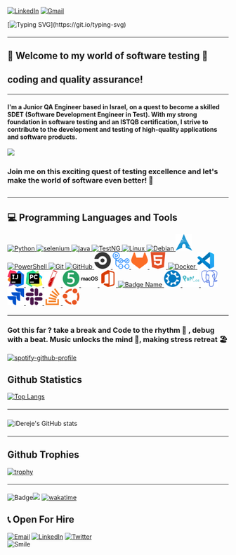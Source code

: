  [![LinkedIn](https://img.shields.io/badge/linkedin-%230077B5.svg?&style=for-the-badge&logo=linkedin&logoColor=white)](https://www.linkedin.com/in/daviddereje/) [![Gmail](https://img.shields.io/badge/gmail-%23D14836.svg?&style=for-the-badge&logo=gmail&logoColor=white)](https://derejeisack@gmail.com)

[![Typing SVG](https://readme-typing-svg.herokuapp.com?color=%2336BCF7&center=false&vCenter=flase&width=800&lines=Hi+there+👋,+My+name+is+David!;I'm+a+Quality+Assurance+Test+Engineer🔨;Ensuring+quality+in+🧪software🐞+is+my+passion;Finding+🐛bugs🔍+and+making+software+🚀better;Debugging+like+a+ninja;+and+Reporting+issues+like+a+pro+is+my+goal;)](https://git.io/typing-svg)




#### <hr>
## 🌟 Welcome to my world of software testing 🧪 
## coding and quality assurance! 
#### <hr>
#### I'm a Junior QA Engineer based in Israel, on a quest to become a skilled SDET (Software Development Engineer in Test). With my strong foundation in software testing and an ISTQB certification, I strive to contribute to the development and testing of high-quality applications and software products.

<a href="https://wakatime.com"><img src="https://wakatime.com/share/@DavidDereje/babbb770-80ad-445b-9362-0353f063d94c.png" /></a>


### Join me on this exciting quest of testing excellence and let's make the world of software even better! 🚀

## <hr>
## 💻 Programming  Languages and Tools

<div align="left">

<a href="https://www.python.org">
  <img src="https://cdn.iconscout.com/icon/free/png-256/python-3521655-2945099.png" alt="Python" width="38" height="38" />
</a>
  

<a href="https://www.selenium.dev">
  <img src="https://img.icons8.com/?size=2x&id=VOnRj9vGpXV8&format=png" alt="selenium" width="38" height="38" 
</a>
  

<a href="https://docs.oracle.com/en/java/">
  <img src="https://img.icons8.com/?size=2x&id=WbhlkucPF3tZ&format=png" alt="java" width="38" height="38" />
</a>
  

<a href="https://testng.org">
  <img src="https://img.icons8.com/color/48/000000/test-tube-rack.png" alt="TestNG" width="38" height="38"/>
</a>
  

  

<a href="https://www.linux.org/">
  <img src="https://img.icons8.com/color/48/000000/linux.png" alt="Linux" width="38" height="38"/>
</a>
  

<a href="https://www.debian.org/">
  <img src="https://img.icons8.com/color/48/000000/debian.png" alt="Debian" width="38" height="38"/>
</a>
  
  
<a href="https://archlinux.org/">
  <img src="icons/Arch_Linux_-Crystal-_icon_2.svg" alt="Debian" width="38" height="38"/>
</a>
  
  
<a href="https://docs.microsoft.com/en-us/powershell/">
  <img src="https://img.icons8.com/color/48/000000/powershell.png" alt="PowerShell" width="38" height="38"/>
</a>
  

<a href="https://git-scm.com">
  <img src="https://img.icons8.com/color/48/000000/git.png" alt="Git" width="38" height="38" />
</a>
  

<a href="https://github.com">
  <img src="https://img.icons8.com/color/48/000000/github.png" alt="GitHub" width="38" height="38" />
</a>
  <a href="https://circleci.com/docs/" target="_blank">
  <img src="https://github.com/iDereje/iDereje/raw/c65cebe8f8bdbb87113c5bcc88a8c4657d6f72e2/icons/circleci-color.svg" alt="CircleCI" width="38" height="38" />
</a>

<a href="https://github.com/features/actions" target="_blank">
  <img src="https://github.com/iDereje/iDereje/raw/c65cebe8f8bdbb87113c5bcc88a8c4657d6f72e2/icons/githubactions-color.svg" alt="GitHub Actions" width="38" height="38" />
</a>

<a href="https://about.gitlab.com" target="_blank">
  <img src="https://github.com/iDereje/iDereje/raw/c65cebe8f8bdbb87113c5bcc88a8c4657d6f72e2/icons/gitlab-color.svg" alt="GitLab" width="38" height="38" />
</a>

<a href="https://developer.mozilla.org/en-US/docs/Web/Guide/HTML/HTML5" target="_blank">
  <img src="https://github.com/iDereje/iDereje/raw/c65cebe8f8bdbb87113c5bcc88a8c4657d6f72e2/icons/html5-color.svg" alt="HTML5" width="38" height="38" />
</a>


<a href="https://www.docker.com">
  <img src="https://img.icons8.com/color/48/000000/docker.png" alt="Docker" width="38" height="38"/>
</a>
  
  
<a href="https://code.visualstudio.com/docs">
  <img src="icons/vscode.svg" alt="Docker" width="38" height="38"/>
</a>
  
  
<a href=" https://www.jetbrains.com/help/idea/getting-started.html">
  <img src="icons/IntelliJ_IDEA_Icon.svg" alt="Intellij" width="38" height="38"/>
</a>
  
  
<a href="https://www.jetbrains.com/help/pycharm/settings-tools-python-integrated-tools.html">
  <img src="icons/PyCharm_Icon.svg" alt="Intellij" width="38" height="38"/>
</a>
  
  <a href="https://jekyllrb.com/docs/" target="_blank">
  <img src="https://github.com/iDereje/iDereje/raw/c65cebe8f8bdbb87113c5bcc88a8c4657d6f72e2/icons/jekyll-color.svg" alt="Jekyll" width="38" height="38" />
</a>

<a href="https://junit.org/junit5/docs/current/user-guide/" target="_blank">
  <img src="https://github.com/iDereje/iDereje/raw/c65cebe8f8bdbb87113c5bcc88a8c4657d6f72e2/icons/junit5-color.svg" alt="JUnit 5" width="38" height="38" />
</a>

<a href="https://www.apple.com/macos" target="_blank">
  <img src="https://github.com/iDereje/iDereje/raw/c65cebe8f8bdbb87113c5bcc88a8c4657d6f72e2/icons/macos-color.svg" alt="macOS" width="38" height="38" />
</a>

<a href="https://www.microsoft.com/microsoft-365" target="_blank">
  <img src="https://github.com/iDereje/iDereje/raw/c65cebe8f8bdbb87113c5bcc88a8c4657d6f72e2/icons/microsoftoffice-color.svg" alt="Microsoft Office" width="38" height="38" />
</a>
  
  
 
<a href ="https://learn.microsoft.com/en-us/sql/?view=sql-server-ver16">
  <img src="https://hrcdn.net/fcore/assets/badges/sql-89e76e7082.svg" alt="Badge Name" width="38" height="38">
</a>
 <a href="https://kubuntu.org" target="_blank">
  <img src="https://github.com/iDereje/iDereje/raw/c65cebe8f8bdbb87113c5bcc88a8c4657d6f72e2/icons/kubuntu-color.svg" alt="Kubuntu" width="38" height="38" />
</a>



<a href="https://pop.system76.com" target="_blank">
  <img src="https://github.com/iDereje/iDereje/raw/c65cebe8f8bdbb87113c5bcc88a8c4657d6f72e2/icons/popos-color.svg" alt="Pop!_OS" width="38" height="38" />
</a>

<a href="https://www.postgresql.org/docs/" target="_blank">
  <img src="https://github.com/iDereje/iDereje/raw/c65cebe8f8bdbb87113c5bcc88a8c4657d6f72e2/icons/postgresql-color.svg" alt="PostgreSQL" width="38" height="38" />
</a>
 <a href="https://www.atlassian.com/software/jira" target="_blank">
  <img src="https://github.com/iDereje/iDereje/raw/dcb4a7b41dfeb220ee0cc20a7cc0e21d6c345567/icons/jira-color.svg" alt="Jira" width="38" height="38" />
</a>
 <a href="https://slack.com" target="_blank">
  <img src="https://github.com/iDereje/iDereje/raw/dcb4a7b41dfeb220ee0cc20a7cc0e21d6c345567/icons/slack-color.svg" alt="Slack" width="38" height="38" />
</a>

<a href="https://stackoverflow.com" target="_blank">
  <img src="https://github.com/iDereje/iDereje/raw/dcb4a7b41dfeb220ee0cc20a7cc0e21d6c345567/icons/stackoverflow-color.svg" alt="Stack Overflow" width="38" height="38" />
</a>

<a href="https://ubuntu.com" target="_blank">
  <img src="https://github.com/iDereje/iDereje/raw/dcb4a7b41dfeb220ee0cc20a7cc0e21d6c345567/icons/ubuntu-color.svg" alt="Ubuntu" width="38" height="38" />
</a>
  
</div>

#####  <hr>

### **Got this far ? take a break  and  Code to the rhythm  🎹  , debug with a beat. Music unlocks the mind 🧮, making stress retreat 🏖️**

[![spotify-github-profile](https://spotify-github-profile.vercel.app/api/view?uid=31p5jqa2xdf2obapfrqfg2cbfsgq&cover_image=true&theme=default&show_offline=false&background_color=121212&interchange=false)](https://github.com/iDereje/spotify-github-profile)


##  Github Statistics
[![Top Langs](https://github-readme-stats.vercel.app/api/top-langs/?username=iDereje&layout=compact&langs_count=10&theme=react&line_height=40&hide=css&count_private=true)](https://github.com/iDereje)



##### <hr>

 ![iDereje's GitHub stats](https://github-readme-stats.vercel.app/api?username=iDereje&rank_icon=github&theme=radical&count_private=true)

#### <hr>
 
## Github Trophies
  [![trophy](https://github-profile-trophy.vercel.app/?username=iDereje)](https://github.com/iDereje/github-profile-trophy)




#### <hr>
![Badge](https://img.shields.io/static/v1?label=Status&message=Active&color=green)![](https://komarev.com/ghpvc/?username=iDereje&color=green) [![wakatime](https://wakatime.com/badge/github/iDereje/iDereje.github.io.svg)](https://wakatime.com/badge/github/iDereje/iDereje.github.io)


## 📞 Open For Hire  
<div align="left">
  <a href="mailto:derejeisack@gmail.com"><img src="https://img.icons8.com/color/48/000000/gmail.png" alt="Email" width="40" height="40"/></a>
  <a href="https://www.linkedin.com/in/daviddereje/"><img src="https://img.icons8.com/color/48/000000/linkedin.png" alt="LinkedIn" width="40" height="40"/></a>
  <a href="https://twitter.com/DavidDerejeM"><img src="https://img.icons8.com/color/48/000000/twitter.png" alt="Twitter" width="40" height="40"/></a>
</div>


  
<img src="https://img.icons8.com/?size=512&id=IFmZRpbkaJYA&format=png" alt="Smile " width="150" height="150" /> 

